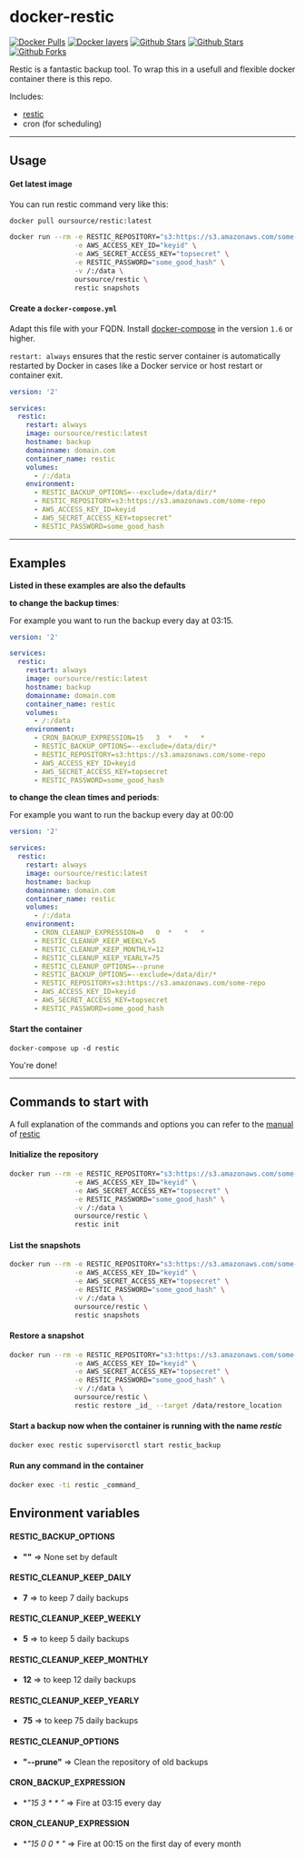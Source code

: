 # docker-restic

[![Docker Pulls](https://img.shields.io/docker/pulls/oursource/restic.svg)](https://hub.docker.com/r/oursource/restic/) [![Docker layers](https://images.microbadger.com/badges/image/oursource/restic.svg)](https://microbadger.com/images/oursource/restic) [![Github Stars](https://img.shields.io/github/stars/our-source/restic.svg?label=github%20%E2%98%85)](https://github.com/our-source/restic/) [![Github Stars](https://img.shields.io/github/contributors/our-source/restic.svg)](https://github.com/our-source/restic/) [![Github Forks](https://img.shields.io/github/forks/our-source/restic.svg?label=github%20forks)](https://github.com/our-source/restic/)

Restic is a fantastic backup tool. To wrap this in a usefull and flexible docker container there is this repo.

Includes:

* [restic](https://github.com/restic/restic)
* cron (for scheduling)

----

## Usage

#### Get latest image
You can run restic command very like this:

```bash
docker pull oursource/restic:latest
```

```bash
docker run --rm -e RESTIC_REPOSITORY="s3:https://s3.amazonaws.com/some-repo" \
                -e AWS_ACCESS_KEY_ID="keyid" \
                -e AWS_SECRET_ACCESS_KEY="topsecret" \
                -e RESTIC_PASSWORD="some_good_hash" \
                -v /:/data \
                oursource/restic \
                restic snapshots
```


#### Create a `docker-compose.yml`

Adapt this file with your FQDN. Install [docker-compose](https://docs.docker.com/compose/) in the version `1.6` or higher.

`restart: always` ensures that the restic server container is automatically restarted by Docker in cases like a Docker service or host restart or container exit.

```yaml
version: '2'

services:
  restic:
    restart: always
    image: oursource/restic:latest
    hostname: backup
    domainname: domain.com
    container_name: restic
    volumes:
      - /:/data
    environment:
      - RESTIC_BACKUP_OPTIONS=--exclude=/data/dir/*
      - RESTIC_REPOSITORY=s3:https://s3.amazonaws.com/some-repo
      - AWS_ACCESS_KEY_ID=keyid
      - AWS_SECRET_ACCESS_KEY=topsecret"
      - RESTIC_PASSWORD=some_good_hash
```

----

## Examples

__Listed in these examples are also the defaults__

__to change the backup times__:

For example you want to run the backup every day at 03:15.

```yaml
version: '2'

services:
  restic:
    restart: always
    image: oursource/restic:latest
    hostname: backup
    domainname: domain.com
    container_name: restic
    volumes:
      - /:/data
    environment:
      - CRON_BACKUP_EXPRESSION=15   3  *   *   *
      - RESTIC_BACKUP_OPTIONS=--exclude=/data/dir/*
      - RESTIC_REPOSITORY=s3:https://s3.amazonaws.com/some-repo
      - AWS_ACCESS_KEY_ID=keyid
      - AWS_SECRET_ACCESS_KEY=topsecret
      - RESTIC_PASSWORD=some_good_hash
```


__to change the clean times and periods__:

For example you want to run the backup every day at 00:00

```yaml
version: '2'

services:
  restic:
    restart: always
    image: oursource/restic:latest
    hostname: backup
    domainname: domain.com
    container_name: restic
    volumes:
      - /:/data
    environment:
      - CRON_CLEANUP_EXPRESSION=0   0  *   *   *
      - RESTIC_CLEANUP_KEEP_WEEKLY=5
      - RESTIC_CLEANUP_KEEP_MONTHLY=12
      - RESTIC_CLEANUP_KEEP_YEARLY=75
      - RESTIC_CLEANUP_OPTIONS=--prune
      - RESTIC_BACKUP_OPTIONS=--exclude=/data/dir/*
      - RESTIC_REPOSITORY=s3:https://s3.amazonaws.com/some-repo
      - AWS_ACCESS_KEY_ID=keyid
      - AWS_SECRET_ACCESS_KEY=topsecret
      - RESTIC_PASSWORD=some_good_hash
```

#### Start the container

    docker-compose up -d restic

You're done!

----

## Commands to start with

A full explanation of the commands and options you can refer to the [manual](https://restic.readthedocs.io/en/stable/index.html) of [restic](https://github.com/restic/restic)

#### Initialize the repository

```bash
docker run --rm -e RESTIC_REPOSITORY="s3:https://s3.amazonaws.com/some-repo" \
                -e AWS_ACCESS_KEY_ID="keyid" \
                -e AWS_SECRET_ACCESS_KEY="topsecret" \
                -e RESTIC_PASSWORD="some_good_hash" \
                -v /:/data \
                oursource/restic \
                restic init
```


#### List the snapshots

```bash
docker run --rm -e RESTIC_REPOSITORY="s3:https://s3.amazonaws.com/some-repo" \
                -e AWS_ACCESS_KEY_ID="keyid" \
                -e AWS_SECRET_ACCESS_KEY="topsecret" \
                -e RESTIC_PASSWORD="some_good_hash" \
                -v /:/data \
                oursource/restic \
                restic snapshots
```



#### Restore a snapshot

```bash
docker run --rm -e RESTIC_REPOSITORY="s3:https://s3.amazonaws.com/some-repo" \
                -e AWS_ACCESS_KEY_ID="keyid" \
                -e AWS_SECRET_ACCESS_KEY="topsecret" \
                -e RESTIC_PASSWORD="some_good_hash" \
                -v /:/data \
                oursource/restic \
                restic restore _id_ --target /data/restore_location
```

#### Start a backup now when the container is running with the name _restic_

```bash
docker exec restic supervisorctl start restic_backup
```

#### Run any command in the container

```bash
docker exec -ti restic _command_
```



## Environment variables

#### RESTIC_BACKUP_OPTIONS

  - **""** => None set by default

#### RESTIC_CLEANUP_KEEP_DAILY

  - **7** => to keep 7 daily backups

#### RESTIC_CLEANUP_KEEP_WEEKLY

  - **5** => to keep 5 daily backups

#### RESTIC_CLEANUP_KEEP_MONTHLY

  - **12** => to keep 12 daily backups

#### RESTIC_CLEANUP_KEEP_YEARLY

  - **75** => to keep 75 daily backups

#### RESTIC_CLEANUP_OPTIONS

  - **"--prune"** => Clean the repository of old backups

#### CRON_BACKUP_EXPRESSION

  - **"15   3  *   *   *"** => Fire at 03:15 every day

#### CRON_CLEANUP_EXPRESSION

  - **"15  0  0   *   *"** => Fire at 00:15 on the first day of every month
